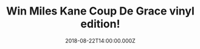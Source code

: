 ---
campaign-uuid: "c-b4a334ea-6b58-483b-9119-0c6eb6acfb3c"
type: "Preview"
category: "Gifts"
date: "2018-08-22T14:00:00.000Z"
end-date: "2018-09-22T23:59:00.000Z"
disable-form: false
is_promoted: false
has_entry_page: true
title: "Win Miles Kane Coup De Grace vinyl edition!"
competition-description: "<p>He is BACK and this time, he comes with his third solo\
  \ album: Coup De Grace! Recorded in LA… we have in our hands the brand new album\
  \ vinyl edition of the British singer Miles Kane for you to get stuck into!</p>\r\
  \n<p>Want it? You know what to do.</p>"
hero-header: "Win Miles Kane Coup De Grace vinyl edition!"
terms-confirmation: "N/A"
banner-img: "https://assets.expresslyapp.com/asset-9f35a886-d6c2-48e0-9095-41227c85ef48.jpg"
logo-left-href: "aaa.nme.com"
logo-left-image: "https://assets.expresslyapp.com/asset-34b6212c-2998-47cd-a653-7e18d2e46b8d.jpg"
logo-left-title: "nme aaa"
bg-image-hero: "https://assets.expresslyapp.com/asset-3e7e6529-c1d6-4798-8f8a-5491b9da8378.jpg"
bg-image-first: "https://assets.expresslyapp.com/asset-9e87c362-eff1-41da-a744-d9a856b52deb.jpg"
section1-content: "<p>“This record for me is the most important record I’ve made to\
  \ date” said Miles. “It’s been 5 years in the making, a lot of emotion and excitement\
  \ has gone into making this album!”</p>\r\n<p>Since joining The Little Flames 14\
  \ years ago, Miles has seen the pop climate change considerably but still believes\
  \ the magic’s in the music. He’s like an excitable schoolboy who just went to his\
  \ first gig. His enthusiasm is contagious!</p>\r\n<p>If you want to get contagious\
  \ with his brand new hits… enter the form below and you could be enjoying Miles\
  \ tunes anywhere you want!</p>\r\n<p>Good luck!</p>"
entry-title: "Win Miles Kane Coup De Grace vinyl edition!"
entry-content: "Enter the draw to win Miles Kane Coup De Grace vinyl edition by completing\
  \ the form below before 23:59 on 22th of September 2018."
has-winner: false
prize-description: "Win Miles Kane Coup De Grace vinyl edition."
special-conditions: "Multiple entries are allowed up to one every day."
---